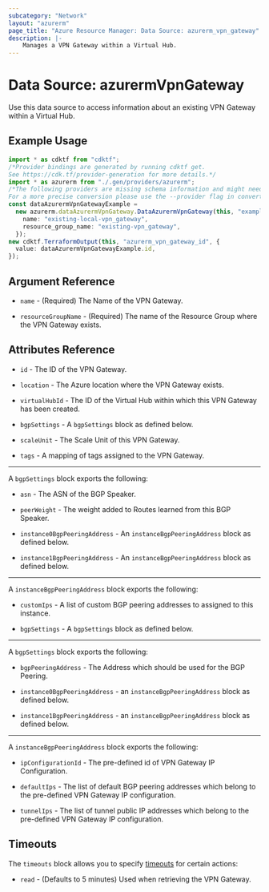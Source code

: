 ```yaml
---
subcategory: "Network"
layout: "azurerm"
page_title: "Azure Resource Manager: Data Source: azurerm_vpn_gateway"
description: |-
    Manages a VPN Gateway within a Virtual Hub.
---
```


# Data Source: azurermVpnGateway

Use this data source to access information about an existing VPN Gateway within a Virtual Hub.

## Example Usage

```typescript
import * as cdktf from "cdktf";
/*Provider bindings are generated by running cdktf get.
See https://cdk.tf/provider-generation for more details.*/
import * as azurerm from "./.gen/providers/azurerm";
/*The following providers are missing schema information and might need manual adjustments to synthesize correctly: azurerm.
For a more precise conversion please use the --provider flag in convert.*/
const dataAzurermVpnGatewayExample =
  new azurerm.dataAzurermVpnGateway.DataAzurermVpnGateway(this, "example", {
    name: "existing-local-vpn_gateway",
    resource_group_name: "existing-vpn_gateway",
  });
new cdktf.TerraformOutput(this, "azurerm_vpn_gateway_id", {
  value: dataAzurermVpnGatewayExample.id,
});

```

## Argument Reference

*   `name` - (Required) The Name of the VPN Gateway.

*   `resourceGroupName` - (Required) The name of the Resource Group where the VPN Gateway exists.

## Attributes Reference

*   `id` - The ID of the VPN Gateway.

*   `location` - The Azure location where the VPN Gateway exists.

*   `virtualHubId` -  The ID of the Virtual Hub within which this VPN Gateway has been created.

*   `bgpSettings` - A `bgpSettings` block as defined below.

*   `scaleUnit` -  The Scale Unit of this VPN Gateway.

*   `tags` - A mapping of tags assigned to the VPN Gateway.

***

A `bgpSettings` block exports the following:

*   `asn` - The ASN of the BGP Speaker.

*   `peerWeight` -  The weight added to Routes learned from this BGP Speaker.

*   `instance0BgpPeeringAddress` -  An `instanceBgpPeeringAddress` block as defined below.

*   `instance1BgpPeeringAddress` -  An `instanceBgpPeeringAddress` block as defined below.

***

A `instanceBgpPeeringAddress` block exports the following:

*   `customIps` -  A list of custom BGP peering addresses to assigned to this instance.

*   `bgpSettings` - A `bgpSettings` block as defined below.

***

A `bgpSettings` block exports the following:

*   `bgpPeeringAddress` - The Address which should be used for the BGP Peering.

*   `instance0BgpPeeringAddress` - an `instanceBgpPeeringAddress` block as defined below.

*   `instance1BgpPeeringAddress` - an `instanceBgpPeeringAddress` block as defined below.

***

A `instanceBgpPeeringAddress` block exports the following:

*   `ipConfigurationId` - The pre-defined id of VPN Gateway IP Configuration.

*   `defaultIps` - The list of default BGP peering addresses which belong to the pre-defined VPN Gateway IP configuration.

*   `tunnelIps` - The list of tunnel public IP addresses which belong to the pre-defined VPN Gateway IP configuration.

## Timeouts

The `timeouts` block allows you to specify [timeouts](https://www.terraform.io/language/resources/syntax#operation-timeouts) for certain actions:

* `read` - (Defaults to 5 minutes) Used when retrieving the VPN Gateway.
